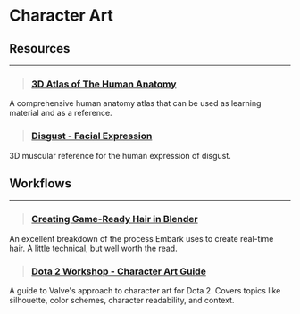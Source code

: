 # Character Art

## Resources
___

> ### [3D Atlas of The Human Anatomy](https://80.lv/articles/a-great-3d-atlas-of-human-anatomy/)
A comprehensive human anatomy atlas that can be used as learning material and as a reference.
<!-- -->


> ### [Disgust - Facial Expression](https://www.artstation.com/artwork/QXbZad)
3D muscular reference for the human expression of disgust.
<!-- -->


## Workflows
___

> ### [Creating Game-Ready Hair in Blender](https://medium.com/embarkstudios/using-blender-in-game-development-e52b1c98b7e6)
An excellent breakdown of the process Embark uses to create real-time hair. A little technical, but well worth the read.
<!-- -->


> ### [Dota 2 Workshop - Character Art Guide](https://help.steampowered.com/en/faqs/view/0688-7692-4D5A-1935)
A guide to Valve's approach to character art for Dota 2. Covers topics like silhouette, color schemes, character readability, and context.
<!-- -->

